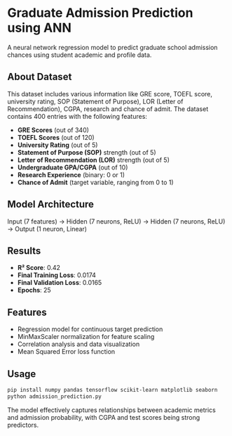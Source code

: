 # Graduate Admission Prediction using ANN

A neural network regression model to predict graduate school admission chances using student academic and profile data.

## About Dataset

This dataset includes various information like GRE score, TOEFL score, university rating, SOP (Statement of Purpose), LOR (Letter of Recommendation), CGPA, research and chance of admit. The dataset contains 400 entries with the following features:

- **GRE Scores** (out of 340)
- **TOEFL Scores** (out of 120) 
- **University Rating** (out of 5)
- **Statement of Purpose (SOP)** strength (out of 5)
- **Letter of Recommendation (LOR)** strength (out of 5)
- **Undergraduate GPA/CGPA** (out of 10)
- **Research Experience** (binary: 0 or 1)
- **Chance of Admit** (target variable, ranging from 0 to 1)

## Model Architecture
Input (7 features) → Hidden (7 neurons, ReLU) → Hidden (7 neurons, ReLU) → Output (1 neuron, Linear)

## Results
- **R² Score**: 0.42
- **Final Training Loss**: 0.0174
- **Final Validation Loss**: 0.0165
- **Epochs**: 25

## Features
- Regression model for continuous target prediction
- MinMaxScaler normalization for feature scaling
- Correlation analysis and data visualization
- Mean Squared Error loss function

## Usage
```bash
pip install numpy pandas tensorflow scikit-learn matplotlib seaborn
python admission_prediction.py
```

The model effectively captures relationships between academic metrics and admission probability, with CGPA and test scores being strong predictors.
